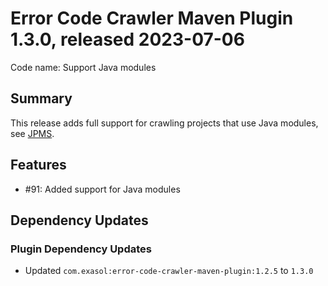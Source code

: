 # Error Code Crawler Maven Plugin 1.3.0, released 2023-07-06

Code name: Support Java modules

## Summary

This release adds full support for crawling projects that use Java modules, see [JPMS](https://www.oracle.com/corporate/features/understanding-java-9-modules.html).

## Features

* #91: Added support for Java modules

## Dependency Updates

### Plugin Dependency Updates

* Updated `com.exasol:error-code-crawler-maven-plugin:1.2.5` to `1.3.0`
